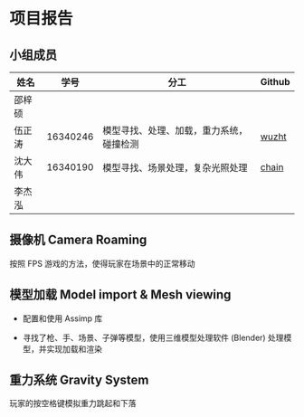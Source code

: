 # 项目报告

## 小组成员

| 姓名   | 学号     | 分工                                     | Github                            |
| ------ | -------- | ---------------------------------------- | --------------------------------- |
| 邵梓硕 |          |                                          |                                   |
| 伍正涛 | 16340246 | 模型寻找、处理、加载，重力系统，碰撞检测 | [wuzht](https://github.com/wuzht) |
| 沈大伟 | 16340190 | 模型寻找、场景处理，复杂光照处理           | [chain](https://github.com/freesdw)   |
| 李杰泓 |          |                                          |                                   |



## 摄像机 Camera Roaming

按照 FPS 游戏的方法，使得玩家在场景中的正常移动



## 模型加载 Model import & Mesh viewing

* 配置和使用 Assimp 库

* 寻找了枪、手、场景、子弹等模型，使用三维模型处理软件 (Blender) 处理模型，并实现加载和渲染



## 重力系统 Gravity System

玩家的按空格键模拟重力跳起和下落



